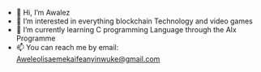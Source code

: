 - 👋 Hi, I’m Awalez
- 👀 I’m interested in everything blockchain Technology and video games
- 🌱 I’m currently learning C programming Language through the Alx Programme
- 📫 You can reach me by email: Aweleolisaemekaifeanyinwuke@gmail.com

<!---
Awalez/Awalez is a ✨ special ✨ repository because its `README.md` (this file) appears on your GitHub profile.
You can click the Preview link to take a look at your changes.
--->
